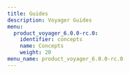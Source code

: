 ```yaml
---
title: Guides
description: Voyager Guides
menu:
  product_voyager_6.0.0-rc.0:
    identifier: concepts
    name: Concepts
    weight: 20
menu_name: product_voyager_6.0.0-rc.0
---
```


